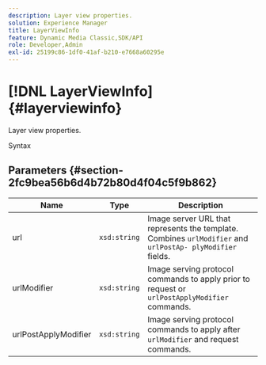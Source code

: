 ```yaml
---
description: Layer view properties.
solution: Experience Manager
title: LayerViewInfo
feature: Dynamic Media Classic,SDK/API
role: Developer,Admin
exl-id: 25199c86-1df0-41af-b210-e7668a60295e
---
```

# [!DNL LayerViewInfo]{#layerviewinfo}

Layer view properties.

 Syntax 

## Parameters {#section-2fc9bea56b6d4b72b80d4f04c5f9b862}

|  Name  | Type  | Description  |
|---|---|---|
|  url  | `xsd:string`  |Image server URL that represents the template. Combines `urlModifier` and `urlPostAp- plyModifier` fields.  |
|  urlModifier  | `xsd:string`  |Image serving protocol commands to apply prior to request or `urlPostApplyModifier` commands.  |
|  urlPostApplyModifier  | `xsd:string`  |Image serving protocol commands to apply after `urlModifier` and request commands.  |
